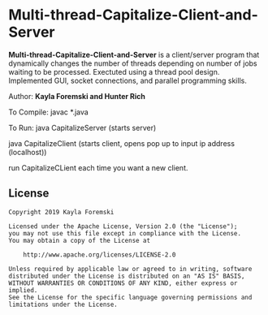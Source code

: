 # Multi-thread-Capitalize-Client-and-Server

**Multi-thread-Capitalize-Client-and-Server** is a client/server program that dynamically changes the number of threads depending on number of jobs waiting to be processed. Exectuted using a thread pool design. Implemented GUI, socket connections, and parallel programming skills.

Author: **Kayla Foremski and Hunter Rich**

To Compile: javac *.java 

To Run: java CapitalizeServer (starts server)

java CapitalizeClient (starts client, opens pop up to input ip address (localhost))

run CapitalizeCLient each time you want a new client.

## License

    Copyright 2019 Kayla Foremski

    Licensed under the Apache License, Version 2.0 (the "License");
    you may not use this file except in compliance with the License.
    You may obtain a copy of the License at

        http://www.apache.org/licenses/LICENSE-2.0

    Unless required by applicable law or agreed to in writing, software
    distributed under the License is distributed on an "AS IS" BASIS,
    WITHOUT WARRANTIES OR CONDITIONS OF ANY KIND, either express or implied.
    See the License for the specific language governing permissions and
    limitations under the License.
